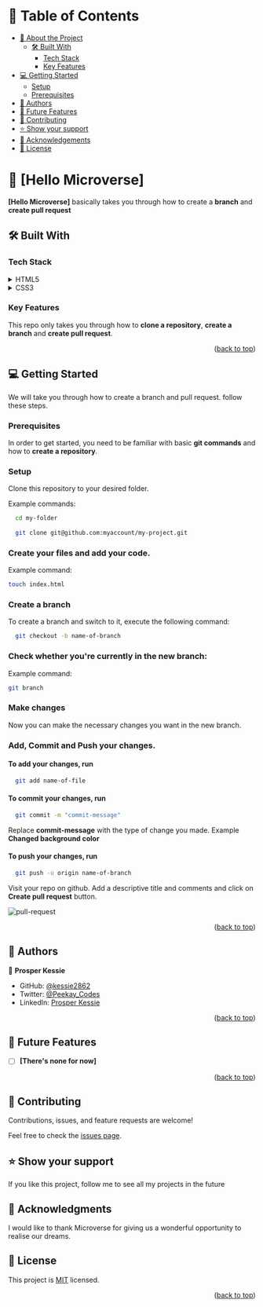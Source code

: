 <a name="readme-top"></a>

<!--
HOW TO USE:
This is an example of how you may give instructions on setting up your project locally.

Modify this file to match your project and remove sections that don't apply.

REQUIRED SECTIONS:
- Table of Contents
- About the Project
  - Built With
- Getting Started
- Authors
- Future Features
- Contributing
- Show your support
- Acknowledgements
- License

After you're finished please remove all the comments and instructions!
-->


<!-- TABLE OF CONTENTS -->

# 📗 Table of Contents

- [📖 About the Project](#about-project)
  - [🛠 Built With](#built-with)
    - [Tech Stack](#tech-stack)
    - [Key Features](#key-features)
- [💻 Getting Started](#getting-started)
  - [Setup](#setup)
  - [Prerequisites](#prerequisites)
- [👥 Authors](#authors)
- [🔭 Future Features](#future-features)
- [🤝 Contributing](#contributing)
- [⭐️ Show your support](#support)
- [🙏 Acknowledgements](#acknowledgements)
- [📝 License](#license)

<!-- PROJECT DESCRIPTION -->

# 📖 [Hello Microverse] <a name="about-project"></a>

**[Hello Microverse]** basically takes you through how to create a **branch** and **create pull request**

## 🛠 Built With <a name="built-with"></a>

### Tech Stack <a name="tech-stack"></a>

<details>
  <summary>HTML5</summary>
  <ul>
    <li><a href="https://reactjs.org/">React.js</a></li>
  </ul>
</details>

<details>
  <summary>CSS3</summary>
  <ul>
    <li><a href="https://expressjs.com/">Express.js</a></li>
  </ul>
</details>


<!-- Features -->

### Key Features <a name="key-features"></a>

This repo only takes you through how to **clone a repository**, **create a branch** and **create pull request**.

<p align="right">(<a href="#readme-top">back to top</a>)</p>

<!-- GETTING STARTED -->

## 💻 Getting Started <a name="getting-started"></a>

We will take you through how to create a branch and pull request. follow these steps.

### Prerequisites

In order to get started, you need to be familiar with basic **git commands** and how to **create a repository**.

### Setup

Clone this repository to your desired folder.

Example commands:

```sh
  cd my-folder
  
  git clone git@github.com:myaccount/my-project.git
```

### Create your files and add your code. 

Example command: 

```sh
touch index.html
```

### Create a branch

To create a branch and switch to it, execute the following command:

```sh
  git checkout -b name-of-branch
 ```

### Check whether you're currently in the new branch:

Example command: 

```sh
git branch
```

### Make changes

Now you can make the necessary changes you want in the new branch.

### Add, Commit and Push your changes. 

#### To add your changes, run

```sh
  git add name-of-file
```

#### To commit your changes, run

```sh
  git commit -m "commit-message"
```
Replace **commit-message** with the type of change you made. Example **Changed background color**

#### To push your changes, run

```sh
  git push -u origin name-of-branch
```
  
Visit your repo on github. Add a descriptive title and comments and click on **Create pull request** button.

![pull-request](https://user-images.githubusercontent.com/97234029/226851031-3697492a-367e-4ee2-ae3b-e1cb4ad2cc2e.jpg)



<p align="right">(<a href="#readme-top">back to top</a>)</p>


<!-- AUTHORS -->

## 👥 Authors <a name="authors"></a>


👤 **Prosper  Kessie**

- GitHub: [@kessie2862](https://github.com/kessie2862)
- Twitter: [@Peekay_Codes](https://twitter.com/Peekay_Codes)
- LinkedIn: [Prosper Kessie](https://www.linkedin.com/in/prosper-kessie-363968171/)

<p align="right">(<a href="#readme-top">back to top</a>)</p>


<!-- FUTURE FEATURES -->

## 🔭 Future Features <a name="future-features"></a>

- [ ] **[There's none for now]**

<p align="right">(<a href="#readme-top">back to top</a>)</p>

<!-- CONTRIBUTING -->

## 🤝 Contributing <a name="contributing"></a>

Contributions, issues, and feature requests are welcome!

Feel free to check the [issues page](../../issues/).


<!-- SUPPORT -->

## ⭐️ Show your support <a name="support"></a>

If you like this project, follow me to see all my projects in the future


<!-- ACKNOWLEDGEMENTS -->

## 🙏 Acknowledgments <a name="acknowledgements"></a>

I would like to thank Microverse for giving us a wonderful opportunity to realise our dreams.


<!-- LICENSE -->

## 📝 License <a name="license"></a>
This project is [MIT](https://github.com/kessie2862/Hello-Microverse/blob/html-css-branch/LICENSE.md) licensed.

<p align="right">(<a href="#readme-top">back to top</a>)</p>
